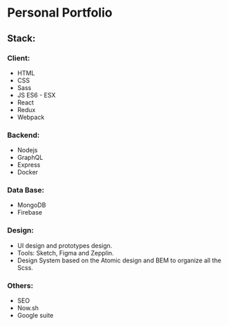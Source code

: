 # Personal Portfolio

## Stack:

### Client:
- HTML  
- CSS  
- Sass
- JS ES6 - ESX
- React 
- Redux 
- Webpack 

### Backend:
- Nodejs 
- GraphQL
- Express 
- Docker 

### Data Base:
- MongoDB
- Firebase

### Design:
- UI design and prototypes design.
- Tools: Sketch, Figma and Zepplin.
- Design System based on the Atomic design and BEM to organize all the Scss.

### Others:
- SEO 
- Now.sh
- Google suite
